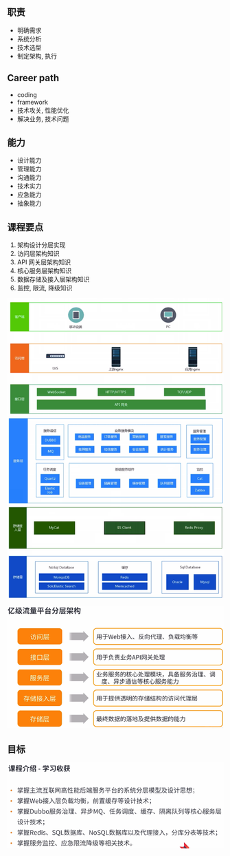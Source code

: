 

## 职责
- 明确需求
- 系统分析
- 技术选型
- 制定架构, 执行

## Career path
- coding
- framework
- 技术攻关, 性能优化
- 解决业务, 技术问题

## 能力
- 设计能力
- 管理能力
- 沟通能力
- 技术实力
- 应急能力
- 抽象能力

## 课程要点
1. 架构设计分层实现
2. 访问层架构知识
3. API 网关层架构知识
4. 核心服务层架构知识
5. 数据存储及接入层架构知识
6. 监控, 限流, 降级知识

![](./layer1.png)
![](./layer2.png)

![](./layers.png)


## 目标
![](./target.png)


